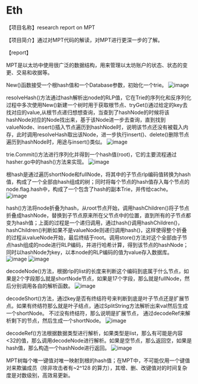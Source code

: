 # Eth
【项目名称】research report on MPT

【项目简介】通过对MPT代码的解读，对MPT进行更深一步的了解。

【report】

MPT是以太坊中使用很广泛的数据结构，用来管理以太坊账户的状态、状态的变更、交易和收据等。

New()函数接受一个根hash值和一个Database参数，初始化一个trie。
![image](https://user-images.githubusercontent.com/105579212/180784627-e4f27b43-218c-4ee7-9b3a-dbe834c6440c.png)

resolveHash()方法通过hash解析出node的RLP值，它在Trie的序列化和反序列化过程中多次使用New()新建一个树时用于获取根节点、tryGet()通过给定的key去找对应的value,从根节点递归想想查询，当查到了hashNode的时候将该hashNode对应的Node找出来，基于该Node进一步去查询，直到找到valueNode、insert()插入节点遍历到hashNode时，说明该节点还没有被载入内存，此时调用resolveHash取出该Node，进一步执行insert()、delete()删除节点遍历到hashNode时，用途与insert()类似。
![image](https://user-images.githubusercontent.com/105579212/180784560-9c6e7fc7-8d0c-4b83-8a03-779e9da0a793.png)

trie.Commit()方法进行序列化并得到一个hash值(root)，它的主要流程通过hasher.go中的hash()方法来实现。
![image](https://user-images.githubusercontent.com/105579212/180784700-35bb5c28-e1aa-438b-95c2-f890db4a88f4.png)

根hash是通过遍历shortNode和fullNode，将其中的子节点rlp编码值转换为hash值，构成了一个全部由hash组成的树；同时将每个节点的hash值存入每个节点的node.flag.hash中，构成了一个包含了hash的副本Trie，并传给cache。
![image](https://user-images.githubusercontent.com/105579212/180784928-0b267fda-9c9f-42c3-b007-127c2ca8203e.png)

hash()方法将node折叠为hash，从root节点开始，调用hashChildren()将子节点折叠成hashNode，替换到子节点原来所在父节点中的位置，直到所有的子节点都变为hash值；上面的过程是一个递归调用，通过hash()调用hashChildren()，hashChildren()判断如果不是valueNode则递归调用hash()，这样使得整个折叠的过程从valueNode开始，最后终结于root。调用store()方法对这个全部由子节点hash组成的node进行RLP编码，并进行哈希计算，得到该节点的hashNode；同时以hashNode为key，以本node的RLP编码的值为value存入数据库。
![image](https://user-images.githubusercontent.com/105579212/180785030-77737195-cfbb-4b6d-a2e3-4e7a99c7116b.png)
![image](https://user-images.githubusercontent.com/105579212/180785099-8d5082f9-a046-4281-8cfa-77c7363a087d.png)

decodeNode()方法，根据rlp的list的长度来判断这个编码到底属于什么节点，如果是2个字段那么就是shortNode节点，如果是17个字段，那么就是fullNode，然后分别调用各自的解析函数。
![image](https://user-images.githubusercontent.com/105579212/180785173-a7bbfd24-c078-465f-aeaf-5b8a6e303708.png)

decodeShort()方法，通过key是否有终结符号来判断到底是叶子节点还是扩展节点。如果有终结符那么就是叶子结点，通过SplitString方法解析出来val然后生成一个shortNode。 不过没有终结符，那么说明是扩展节点， 通过decodeRef来解析剩下的节点，然后生成一个shortNode。
![image](https://user-images.githubusercontent.com/105579212/180785243-191a2315-1864-407b-afc6-68998059159e.png)

decodeRef()方法根据数据类型进行解析，如果类型是list，那么有可能是内容<32的值，那么调用decodeNode进行解析。如果是空节点，那么返回空，如果是hash值，那么构造一个hashNode进行返回。
![image](https://user-images.githubusercontent.com/105579212/180785353-3a8e703c-5de0-45c8-adea-59f837b16814.png)

MPT树每个唯一键值对唯一映射到根的hash值；在MPT中，不可能仅用一个键值对来欺骗成员（除非攻击者有~2^128 的算力），其增、删、改键值对的时间复杂度是对数级别，高效易更新。
